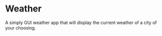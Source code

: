 # Weather

A simply GUI weather app that will display the current weather of a city of your choosing.
